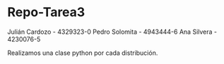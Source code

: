 # Repo-Tarea3

Julián Cardozo - 4329323-0
Pedro Solomita - 4943444-6
Ana Silvera - 4230076-5


Realizamos una clase python por cada distribución.

